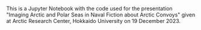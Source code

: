 This is a Jupyter Notebook with the code used for the presentation "Imaging Arctic and Polar Seas in Naval Fiction about Arctic Convoys" given at Arctic Research Center, Hokkaido University on 19 December 2023.
